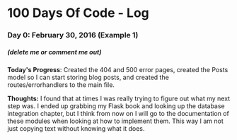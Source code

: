 # 100 Days Of Code - Log

### Day 0: February 30, 2016 (Example 1)
##### (delete me or comment me out)

**Today's Progress**: Created the 404 and 500 error pages, created the Posts model so I can start storing blog posts, and created the routes/errorhandlers to the main file.

**Thoughts:** I found that at times I was really trying to figure out what my next step was. I ended up grabbing my Flask book and looking up the database integration chapter, but I think from now on I will go to the documentation of these modules when looking at how to implement them. This way I am not just copying text without knowing what it does.

